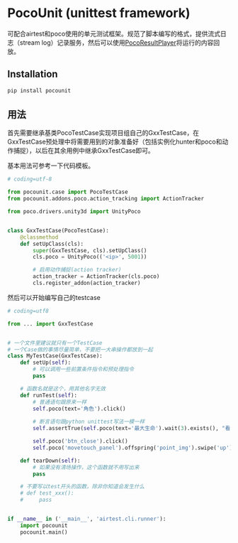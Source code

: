 # PocoUnit (unittest framework)

可配合airtest和poco使用的单元测试框架。规范了脚本编写的格式，提供流式日志（stream log）记录服务，然后可以使用[PocoResultPlayer](http://poco.readthedocs.io/en/latest/source/doc/about-test-result-player.html)将运行的内容回放。

## Installation

```bash
pip install pocounit
```

## 用法

首先需要继承基类PocoTestCase实现项目组自己的GxxTestCase，在GxxTestCase预处理中将需要用到的对象准备好（包括实例化hunter和poco和动作捕捉），以后在其余用例中继承GxxTestCase即可。

基本用法可参考一下代码模板。

```python
# coding=utf-8

from pocounit.case import PocoTestCase
from pocounit.addons.poco.action_tracking import ActionTracker

from poco.drivers.unity3d import UnityPoco


class GxxTestCase(PocoTestCase):
    @classmethod
    def setUpClass(cls):
        super(GxxTestCase, cls).setUpClass()
        cls.poco = UnityPoco(('<ip>', 5001))

        # 启用动作捕捉(action tracker)
        action_tracker = ActionTracker(cls.poco)
        cls.register_addon(action_tracker)
```

然后可以开始编写自己的testcase

```python
# coding=utf8

from ... import GxxTestCase


# 一个文件里建议就只有一个TestCase
# 一个Case做的事情尽量简单，不要把一大串操作都放到一起
class MyTestCase(GxxTestCase):     
    def setUp(self):
        # 可以调用一些前置条件指令和预处理指令
        pass

    # 函数名就是这个，用其他名字无效
    def runTest(self):
        # 普通语句跟原来一样
        self.poco(text='角色').click()
        
        # 断言语句跟python unittest写法一模一样
        self.assertTrue(self.poco(text='最大生命').wait(3).exists(), "看到了最大生命")

        self.poco('btn_close').click()
        self.poco('movetouch_panel').offspring('point_img').swipe('up')

    def tearDown(self):
        # 如果没有清场操作，这个函数就不用写出来
        pass

    # 不要写以test开头的函数，除非你知道会发生什么
    # def test_xxx():
    #     pass


if __name__ in ('__main__', 'airtest.cli.runner'):
    import pocounit
    pocounit.main() 

```

